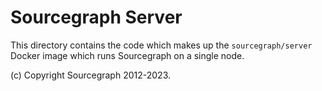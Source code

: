 # Sourcegraph Server

This directory contains the code which makes up the `sourcegraph/server` Docker image which runs Sourcegraph on a single node.

(c) Copyright Sourcegraph 2012-2023.